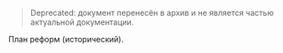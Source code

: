 > Deprecated: документ перенесён в архив и не является частью актуальной документации.

План реформ (исторический).

